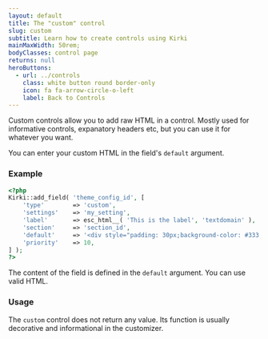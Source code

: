 ```yaml
---
layout: default
title: The "custom" control
slug: custom
subtitle: Learn how to create controls using Kirki
mainMaxWidth: 50rem;
bodyClasses: control page
returns: null
heroButtons:
  - url: ../controls
    class: white button round border-only
    icon: fa fa-arrow-circle-o-left
    label: Back to Controls
---
```


Custom controls allow you to add raw HTML in a control. Mostly used for informative controls, expanatory headers etc, but you can use it for whatever you want.

You can enter your custom HTML in the field's `default` argument.

### Example

```php
<?php
Kirki::add_field( 'theme_config_id', [
	'type'        => 'custom',
	'settings'    => 'my_setting',
	'label'       => esc_html__( 'This is the label', 'textdomain' ),
	'section'     => 'section_id',
	'default'     => '<div style="padding: 30px;background-color: #333; color: #fff; border-radius: 50px;">' . esc_html__( 'You can enter custom markup in this control and use it however you want', 'textdomain' ) . '</div>',
	'priority'    => 10,
] );
?>
```

The content of the field is defined in the `default` argument.
You can use valid HTML.

### Usage

The `custom` control does not return any value. Its function is usually decorative and informational in the customizer.
